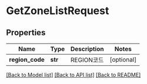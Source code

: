# GetZoneListRequest

## Properties
Name | Type | Description | Notes
------------ | ------------- | ------------- | -------------
**region_code** | **str** | REGION코드 | [optional] 

[[Back to Model list]](../README.md#documentation-for-models) [[Back to API list]](../README.md#documentation-for-api-endpoints) [[Back to README]](../README.md)


